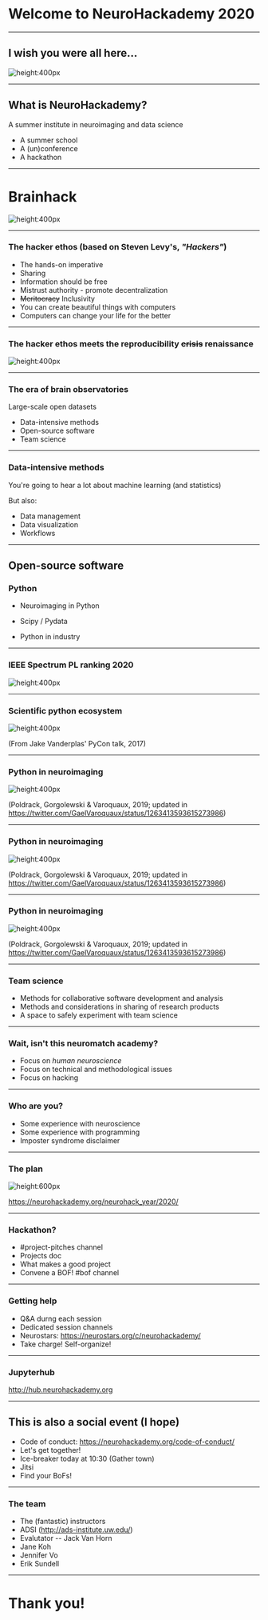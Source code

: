 # Welcome to NeuroHackademy 2020

---

## I wish you were all here...

![height:400px](img/seattle.jpg)

---
## What is NeuroHackademy?

A summer institute in neuroimaging and data science

* A summer school
* A (un)conference
* A hackathon

---
# Brainhack

![height:400px](img/brainhack.png)

---
### The hacker ethos (based on Steven Levy's, *"Hackers"*)

* The hands-on imperative
* Sharing
* Information should be free
* Mistrust authority - promote decentralization
* ~~Meritocracy~~ Inclusivity
* You can create beautiful things with computers
* Computers can change your life for the better

---

### The hacker ethos meets the reproducibility ~~crisis~~ renaissance

![height:400px](img/The_Royal_Society_Coat_of_Arms.svg)

---

### The era of brain observatories

Large-scale open datasets

  - Data-intensive methods
  - Open-source software
  - Team science

---

### Data-intensive methods

You're going to hear a lot about machine learning (and statistics)

But also:

- Data management
- Data visualization
- Workflows

---
## Open-source software

### Python

- Neuroimaging in Python

- Scipy / Pydata

- Python in industry

---
### IEEE Spectrum PL ranking 2020

![height:400px](img/ieee-spectrum.jpeg)

---
### Scientific python ecosystem

![height:400px](img/scipy-ecosystem.png)

(From Jake Vanderplas' PyCon talk, 2017)

---
### Python in neuroimaging

![height:400px](img/varoquaux1.png)


(Poldrack, Gorgolewski & Varoquaux, 2019; updated in https://twitter.com/GaelVaroquaux/status/1263413593615273986)

---
### Python in neuroimaging

![height:400px](img/varoquaux2.png)


(Poldrack, Gorgolewski & Varoquaux, 2019; updated in https://twitter.com/GaelVaroquaux/status/1263413593615273986)

---
### Python in neuroimaging

![height:400px](img/varoquaux3.png)


(Poldrack, Gorgolewski & Varoquaux, 2019; updated in https://twitter.com/GaelVaroquaux/status/1263413593615273986)

---
### Team science

- Methods for collaborative software development and analysis
- Methods and considerations in sharing of research products
- A space to safely experiment with team science

---
### Wait, isn't this neuromatch academy?

- Focus on _human neuroscience_
- Focus on technical and methodological issues
- Focus on hacking

---
### Who are you?

- Some experience with neuroscience
- Some experience with programming
- Imposter syndrome disclaimer

---
### The plan

![height:600px](img/schedule.png)

https://neurohackademy.org/neurohack_year/2020/

---

### Hackathon?

- #project-pitches channel
- Projects doc
- What makes a good project
- Convene a BOF! #bof channel

---

### Getting help

- Q&A durng each session
- Dedicated session channels
- Neurostars: https://neurostars.org/c/neurohackademy/
- Take charge! Self-organize!

---

### Jupyterhub

http://hub.neurohackademy.org

---
## This is also a social event (I hope)

- Code of conduct: https://neurohackademy.org/code-of-conduct/
- Let's get together!
- Ice-breaker today at 10:30 (Gather town)
- Jitsi
- Find your BoFs!

---
### The team

- The (fantastic) instructors
- ADSI (http://ads-institute.uw.edu/)
- Evalutator -- Jack Van Horn
- Jane Koh
- Jennifer Vo
- Erik Sundell

---
# Thank you!


